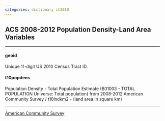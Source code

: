 ```yaml
---
categories: dictionary ct2010
---
```


## ACS 2008-2012 Population Density-Land Area Variables

---

#### **geoid**
Unique 11-digit US 2010 Census Tract ID.


#### **t10popdens**
Population Density - Total Population Estimate (B01003 - TOTAL POPULATION Universe: Total population) from 2008-2012 American Community Survey / t10lndkm2 - (land area in square km)

---
[American Community Survey](http://factfinder.census.gov/faces/nav/jsf/pages/searchresults.xhtml?refresh=t#)